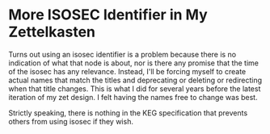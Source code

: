 # More ISOSEC Identifier in My Zettelkasten

Turns out using an isosec identifier is a problem because there is no
indication of what that node is about, nor is there any promise that the
time of the isosec has any relevance. Instead, I'll be forcing myself to
create actual names that match the titles and deprecating or deleting or
redirecting when that title changes. This is what I did for several
years before the latest iteration of my zet design. I felt having the
names free to change was best.

Strictly speaking, there is nothing in the KEG specification that
prevents others from using isosec if they wish.
